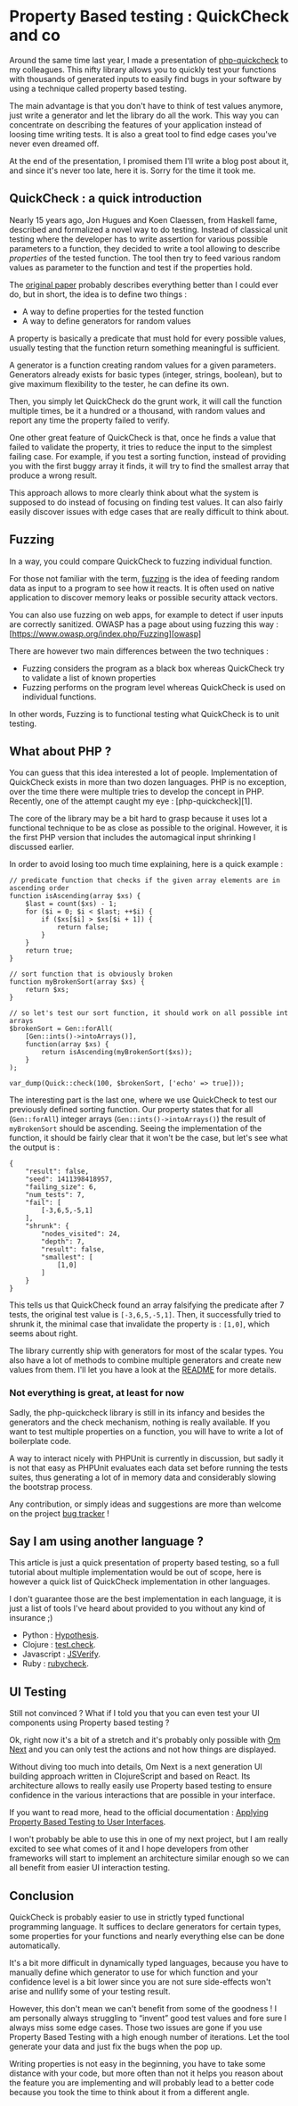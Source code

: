 Property Based testing : QuickCheck and co
==========================================

Around the same time last year, I made a presentation of [php-quickcheck][php-quickcheck] to my colleagues. This nifty library allows you to quickly test your functions with thousands of generated inputs to easily find bugs in your software by using a technique called property based testing.

The main advantage is that you don't have to think of test values anymore, just write a generator and let the library do all the work. This way you can concentrate on describing the features of your application instead of loosing time writing tests. It is also a great tool to find edge cases you've never even dreamed off.

At the end of the presentation, I promised them I'll write a blog post about it, and since it's never too late, here it is. Sorry for the time it took me.

[php-quickcheck]: https://github.com/steos/php-quickcheck

QuickCheck : a quick introduction
---------------------------------

Nearly 15 years ago, Jon Hugues and Koen Claessen, from Haskell fame, described and formalized a novel way to do testing. Instead of classical unit testing where the developer has to write assertion for various possible parameters to a function, they decided to write a tool allowing to describe *properties* of the tested function. The tool then try to feed various random values as parameter to the function and test if the properties hold.

The [original paper][2] probably describes everything better than I could ever do, but in short, the idea is to define two things :

* A way to define properties for the tested function
* A way to define generators for random values

A property is basically a predicate that must hold for every possible values, usually testing that the function return something meaningful is sufficient.

A generator is a function creating random values for a given parameters. Generators already exists for basic types (integer, strings, boolean), but to give maximum flexibility to the tester, he can define its own.

Then, you simply let QuickCheck do the grunt work, it will call the function multiple times, be it a hundred or a thousand, with random values and report any time the property failed to verify.

One other great feature of QuickCheck is that, once he finds a value that failed to validate the property, it tries to reduce the input to the simplest failing case. For example, if you test a sorting function, instead of providing you with the first buggy array it finds, it will try to find the smallest array that produce a wrong result.

This approach allows to more clearly think about what the system is supposed to do instead of focusing on finding test values. It can also fairly easily discover issues with edge cases that are really difficult to think about.

[2]: http://www.eecs.northwestern.edu/~robby/courses/395-495-2009-fall/quick.pdf

Fuzzing
-------

In a way, you could compare QuickCheck to fuzzing individual function.

For those not familiar with the term, [fuzzing][fuzzing] is the idea of feeding random data as input to a program to see how it reacts. It is often used on native application to discover memory leaks or possible security attack vectors.

You can also use fuzzing on web apps, for example to detect if user inputs are correctly sanitized. OWASP has a page about using fuzzing this way : [https://www.owasp.org/index.php/Fuzzing][owasp]

There are however two main differences between the two techniques :

* Fuzzing considers the program as a black box whereas QuickCheck try to validate a list of known properties
* Fuzzing performs on the program level whereas QuickCheck is used on individual functions.

In other words, Fuzzing is to functional testing what QuickCheck is to unit testing.

[fuzzing]: http://en.wikipedia.org/wiki/Fuzz_testing
[owasp]: https://www.owasp.org/index.php/Fuzzing

What about PHP ?
----------------

You can guess that this idea interested a lot of people. Implementation of QuickCheck exists in more than two dozen languages. PHP is no exception, over the time there were multiple tries to develop the concept in PHP. Recently, one of the attempt caught my eye : [php-quickcheck][1].

The core of the library may be a bit hard to grasp because it uses lot a functional technique to be as close as possible to the original. However, it is the first PHP version that includes the automagical input shrinking I discussed earlier.

In order to avoid losing too much time explaining, here is a quick example :

```
// predicate function that checks if the given array elements are in ascending order
function isAscending(array $xs) {
    $last = count($xs) - 1;
    for ($i = 0; $i < $last; ++$i) {
        if ($xs[$i] > $xs[$i + 1]) {
            return false;
        }
    }
    return true;
}

// sort function that is obviously broken
function myBrokenSort(array $xs) {
    return $xs;
}

// so let's test our sort function, it should work on all possible int arrays
$brokenSort = Gen::forAll(
    [Gen::ints()->intoArrays()],
    function(array $xs) {
        return isAscending(myBrokenSort($xs));
    }
);

var_dump(Quick::check(100, $brokenSort, ['echo' => true]));
```

The interesting part is the last one, where we use QuickCheck to test our previously defined sorting function. Our property states that for all (`Gen::forAll`) integer arrays (`Gen::ints()->intoArrays()`) the result of `myBrokenSort` should be ascending. Seeing the implementation of the function, it should be fairly clear that it won't be the case, but let's see what the output is :

```
{
    "result": false,
    "seed": 1411398418957,
    "failing_size": 6,
    "num_tests": 7,
    "fail": [
        [-3,6,5,-5,1]
    ],
    "shrunk": {
        "nodes_visited": 24,
        "depth": 7,
        "result": false,
        "smallest": [
            [1,0]
        ]
    }
}
```

This tells us that QuickCheck found an array falsifying the predicate after 7 tests, the original test value is `[-3,6,5,-5,1]`. Then, it successfully tried to shrunk it, the minimal case that invalidate the property is : `[1,0]`, which seems about right.

The library currently ship with generators for most of the scalar types. You also have a lot of methods to combine multiple generators and create new values from them. I'll let you have a look at the [README][5] for more details.

[5]: http://github.com/steos/php-quickcheck/README

### Not everything is great, at least for now

Sadly, the php-quickcheck library is still in its infancy and besides the generators and the check mechanism, nothing is really available. If you want to test multiple properties on a function, you will have to write a lot of boilerplate code.

A way to interact nicely with PHPUnit is currently in discussion, but sadly it is not that easy as PHPUnit evaluates each data set before running the tests suites, thus generating a lot of in memory data and considerably slowing the bootstrap process.

Any contribution, or simply ideas and suggestions are more than welcome on the project [bug tracker][6] !

[6]: http://github.com/steos/php-quickcheck/issues


Say I am using another language ?
---------------------------------

This article is just a quick presentation of property based testing, so a full tutorial about multiple implementation would be out of scope, here is however a quick list of QuickCheck implementation in other languages.

I don't guarantee those are the best implementation in each language, it is just a list of tools I've heard about provided to you without any kind of insurance ;)

* Python : [Hypothesis][hypothesis].
* Clojure : [test.check][test.check].
* Javascript : [JSVerify][JSVerify].
* Ruby : [rubycheck][rubycheck].

[hypothesis]: https://github.com/DRMacIver/hypothesis
[test.check]: https://github.com/clojure/test.check
[JSVerify]: https://github.com/jsverify/jsverify
[rubycheck]: https://github.com/mcandre/rubycheck

UI Testing
----------

Still not convinced ? What if I told you that you can even test your UI components using Property based testing ?

Ok, right now it's a bit of a stretch and it's probably only possible with [Om Next][omnext] and you can only test the actions and not how things are displayed.

Without diving too much into details, Om Next is a next generation UI building approach written in ClojureScript and based on React. Its architecture allows to really easily use Property based testing to ensure confidence in the various interactions that are possible in your interface.

If you want to read more, head to the official documentation : [Applying Property Based Testing to User Interfaces][quickcheck-ui].

I won't probably be able to use this in one of my next project, but I am really excited to see what comes of it and I hope developers from other frameworks will start to implement an architecture similar enough so we can all benefit from easier UI interaction testing.


[omnext]: https://github.com/omcljs/om/wiki/Quick-Start-(om.next)
[quickcheck-ui]: https://github.com/omcljs/om/wiki/Applying-Property-Based-Testing-to-User-Interfaces

Conclusion
----------

QuickCheck is probably easier to use in strictly typed functional programming language. It suffices to declare generators for certain types, some properties for your functions and nearly everything else can be done automatically.

It's a bit more difficult in dynamically typed languages, because you have to manually define which generator to use for which function and your confidence level is a bit lower since you are not sure side-effects won't arise and nullify some of your testing result.

However, this don't mean we can't benefit from some of the goodness ! I am personally always struggling to “invent” good test values and fore sure I always miss some edge cases. Those two issues are gone if you use Property Based Testing with a high enough number of iterations. Let the tool generate your data and just fix the bugs when the pop up.

Writing properties is not easy in the beginning, you have to take some distance with your code, but more often than not it helps you reason about the feature you are implementing and will probably lead to a better code because you took the time to think about it from a different angle.
